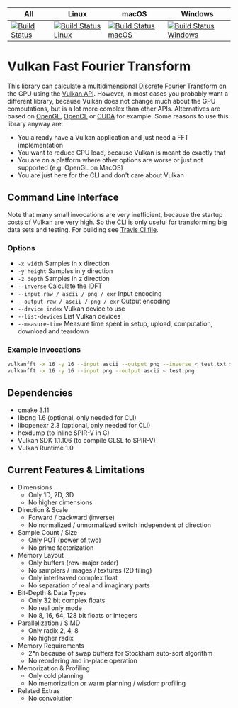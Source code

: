 | All | Linux | macOS | Windows |
| --- | ----- | ----- | ------- |
| [![Build Status](https://api.travis-ci.org/Lichtso/VulkanFFT.svg)](https://travis-ci.org/Lichtso/VulkanFFT) | [![Build Status Linux](https://travis-matrix-badges.herokuapp.com/repos/Lichtso/VulkanFFT/branches/master/1)](https://travis-ci.org/Lichtso/VulkanFFT) | [![Build Status macOS](https://travis-matrix-badges.herokuapp.com/repos/Lichtso/VulkanFFT/branches/master/2)](https://travis-ci.org/Lichtso/VulkanFFT) | [![Build Status Windows](https://travis-matrix-badges.herokuapp.com/repos/Lichtso/VulkanFFT/branches/master/3)](https://travis-ci.org/Lichtso/VulkanFFT) |

# Vulkan Fast Fourier Transform
This library can calculate a multidimensional [Discrete Fourier Transform](https://en.wikipedia.org/wiki/Discrete_Fourier_transform) on the GPU using the [Vulkan API](https://www.khronos.org/vulkan/).
However, in most cases you probably want a different library,
because Vulkan does not change much about the GPU computations,
but is a lot more complex than other APIs.
Alternatives are based on [OpenGL](https://github.com/Themaister/GLFFT), [OpenCL](https://gpuopen.com/compute-product/clfft/) or [CUDA](https://developer.nvidia.com/cufft) for example.
Some reasons to use this library anyway are:
- You already have a Vulkan application and just need a FFT implementation
- You want to reduce CPU load, because Vulkan is meant do exactly that
- You are on a platform where other options are worse or just not supported (e.g. OpenGL on MacOS)
- You are just here for the CLI and don't care about Vulkan

## Command Line Interface
Note that many small invocations are very inefficient, because the startup costs of Vulkan are very high.
So the CLI is only useful for transforming big data sets and testing.
For building see [Travis CI file](.travis.yml).

### Options
- `-x width` Samples in x direction
- `-y height` Samples in y direction
- `-z depth` Samples in z direction
- `--inverse` Calculate the IDFT
- `--input raw / ascii / png / exr` Input encoding
- `--output raw / ascii / png / exr` Output encoding
- `--device index` Vulkan device to use
- `--list-devices` List Vulkan devices
- `--measure-time` Measure time spent in setup, upload, computation, download and teardown

### Example Invocations
```bash
vulkanfft -x 16 -y 16 --input ascii --output png --inverse < test.txt > test.png
vulkanfft -x 16 -y 16 --input png --output ascii < test.png
```

## Dependencies
- cmake 3.11
- libpng 1.6 (optional, only needed for CLI)
- libopenexr 2.3 (optional, only needed for CLI)
- hexdump (to inline SPIR-V in C)
- Vulkan SDK 1.1.106 (to compile GLSL to SPIR-V)
- Vulkan Runtime 1.0

## Current Features & Limitations
- Dimensions
    - Only 1D, 2D, 3D
    - No higher dimensions
- Direction & Scale
    - Forward / backward (inverse)
    - No normalized / unnormalized switch independent of direction
- Sample Count / Size
    - Only POT (power of two)
    - No prime factorization
- Memory Layout
    - Only buffers (row-major order)
    - No samplers / images / textures (2D tiling)
    - Only interleaved complex float
    - No separation of real and imaginary parts
- Bit-Depth & Data Types
    - Only 32 bit complex floats
    - No real only mode
    - No 8, 16, 64, 128 bit floats or integers
- Parallelization / SIMD
    - Only radix 2, 4, 8
    - No higher radix
- Memory Requirements
    - 2*n because of swap buffers for Stockham auto-sort algorithm
    - No reordering and in-place operation
- Memorization & Profiling
    - Only cold planning
    - No memorization or warm planning / wisdom profiling
- Related Extras
    - No convolution
